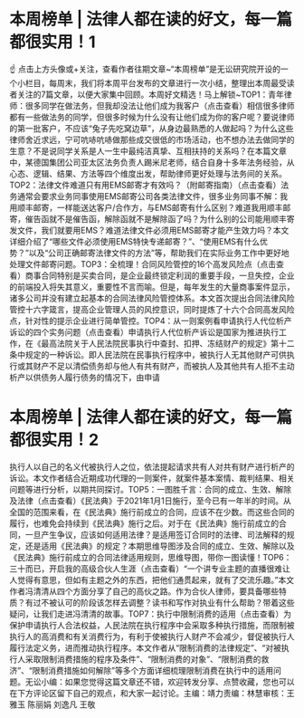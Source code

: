 # 本周榜单 | 法律人都在读的好文，每一篇都很实用！1

☝ 点击上方头像或+关注，查看作者往期文章~“本周榜单”是无讼研究院开设的一个小栏目，每周末，我们将本周平台发布的文章进行一次小结，整理出本周最受读者关注的7篇文章，以便大家集中回顾。本周好文精选！马上解锁~TOP1：青年律师：很多同学在做法务，但我却没法让他们成为我客户（点击查看）相信很多律师都有一些做法务的同学，但很多时候为什么没有让他们成为你的客户呢？要说律师的第一批客户，不应该“兔子先吃窝边草”，从身边最熟悉的人做起吗？为什么这些律师舍近求远，宁可吭哧吭哧做那些成交很低的市场活动，也不想办法去做同学的生意？不是说同学关系是人一生中最纯洁真挚、互相扶持的关系吗？在本篇文章中，某德国集团公司亚太区法务负责人踢米尼老师，结合自身十多年法务经验，从心态、逻辑、结果、方法等四个维度出发，帮助律师更好处理与法务间的关系。TOP2：法律文件难道只有用EMS邮寄才有效吗？（附邮寄指南）（点击查看）法务通常会要求业务同事使用EMS邮寄公司各类法律文件，很多业务同事不解：我用顺丰邮寄，一样能送达客户/合作方，与EMS邮寄有什么区别？难道我用顺丰邮寄，催告函就不是催告函，解除函就不是解除函了吗？为什么别的公司能用顺丰寄发文件，我们就要用EMS？难道法律文件必须用EMS邮寄才能产生效力吗？本文详细介绍了“哪些文件必须使用EMS特快专递邮寄？”、“使用EMS有什么优势？”以及“公司正确邮寄法律文件的方法”等，帮助我们在实际业务工作中更好地处理文件邮寄问题。TOP3：全梳理！合同风险管控的16个高发风险点（点击查看）商事合同特别是买卖合同，是企业最终锁定利润的重要手段，一旦失控，企业的前端投入将失其意义，重要性不言而喻。但是，每年发生的大量商事案件显示，诸多公司并没有建立起基本的合同法律风险管控体系。本文首次提出合同法律风险管控十六字箴言，提高企业管理人员的风控意识，同时提炼了十六个合同高发风险点，针对性的提示企业进行简单管控。TOP4：从一则案例看申请执行人代位析产诉讼的四个实务问题（点击查看）申请执行人代位析产诉讼是国家为推进执行工作，在《最高法院关于人民法院民事执行中查封、扣押、冻结财产的规定》第十二条中规定的一种诉讼。即人民法院在民事执行程序中，被执行人无其他财产可供执行或其财产不足以清偿债务却与他人有共有财产，而被执人及其他共有人拒不主动析产以供债务人履行债务的情况下，由申请

# 本周榜单 | 法律人都在读的好文，每一篇都很实用！2

执行人以自己的名义代被执行人之位，依法提起请求共有人对共有财产进行析产的诉讼。本文作者结合近期成功代理的一则案件，就案件基本案情、裁判结果、相关问题等进行分析，以期共同探讨。TOP5：一图胜千言：合同的成立、生效、解除及法律（点击查看）《民法典》于2021年1月1日施行，至今已有一年半的时间。从全国的范围来看，在《民法典》施行前成立的合同，应该不在少数。而这些合同的履行，也难免会持续到《民法典》施行之后。对于在《民法典》施行前成立的合同，一旦产生争议，应该如何适用法律？是适用签订合同时的法律、司法解释的规定，还是适用《民法典》的规定？本期思维导图涉及合同的成立、生效、解除以及《民法典》施行前成立的合同法律适用规则，思维导图，带你一图读懂！TOP6：三十而已，开启我的高级合伙人生涯（点击查看）“一个讲专业主题的直播很难让人觉得有意思，但如有主题之外的东西，把他们通贯起来，就有了交流乐趣。”本文作者冯清清从四个方面分享了自己的高伙之路。作为合伙人律师，要具备哪些特质？有过不被认可的阶段该怎样去调整？读书和写作对执业有什么帮助？带着这些疑问，让我们走进冯清清的故事。TOP7：执行中限制消费的适用（点击查看）为保护申请执行人合法权益，人民法院在执行程序中会采取多种执行措施，而限制被执行人的高消费和有关消费行为，有利于使被执行人财产不会减少，督促被执行人履行法定义务，进而推动执行程序。本文作者从“限制消费的法律规定”、“对被执行人采取限制消费措施的程序及条件”、“限制消费的对象”、“限制消费的救济”、“限制消费措施如何解除”等多个方面详细梳理限制消费在执行中的适用问题。无讼小编：如果您觉得这篇文章还不错，欢迎转发分享、点赞收藏，您也可以在下方评论区留下自己的观点，和大家一起讨论。主编：靖力责编：林慧审核：王雅玉 陈丽娟 刘逸凡 王敬

